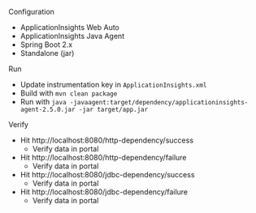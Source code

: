 Configuration

* ApplicationInsights Web Auto
* ApplicationInsights Java Agent
* Spring Boot 2.x
* Standalone (jar)

Run

* Update instrumentation key in `ApplicationInsights.xml`
* Build with `mvn clean package`
* Run with `java -javaagent:target/dependency/applicationinsights-agent-2.5.0.jar -jar target/app.jar`

Verify

* Hit http://localhost:8080/http-dependency/success
  * Verify data in portal
* Hit http://localhost:8080/http-dependency/failure
  * Verify data in portal
* Hit http://localhost:8080/jdbc-dependency/success
  * Verify data in portal
* Hit http://localhost:8080/jdbc-dependency/failure
  * Verify data in portal

